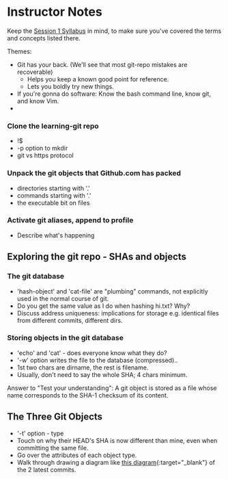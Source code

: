 # Instructor Notes

Keep the [Session 1 Syllabus](syllabus-session-1) in mind, to make sure you've covered the terms and concepts listed there.

Themes:
- Git has your back.  (We'll see that most git-repo mistakes are recoverable)
  - Helps you keep a known good point for reference.
  - Lets you boldly try new things.
- If you're gonna do software: Know the bash command line, know git, and know Vim.
- 

### Clone the learning-git repo
- !$
- -p option to mkdir
- git vs https protocol

### Unpack the git objects that Github.com has packed
- directories starting with '.'
- commands starting with '.'
- the executable bit on files

### Activate git aliases, append to profile
- Describe what's happening

## Exploring the git repo - SHAs and objects

### The git database
- 'hash-object' and 'cat-file' are "plumbing" commands, not explicitly used in the normal course of git.
- Do you get the same value as I do when hashing hi.txt?  Why?
- Discuss address uniqueness: implications for storage e.g. identical files from different commits, different dirs.

### Storing objects in the git database
- 'echo' and 'cat' - does everyone know what they do?
- '-w' option writes the file to the database (compressed)..
- 1st two chars are dirname, the rest is filename.
- Usually, don't need to say the whole SHA; 4 chars minimum.

Answer to "Test your understanding": A git object is stored as a file whose name corresponds to the SHA-1 checksum of its content.

## The Three Git Objects
- '-t' option - type
- Touch on why their HEAD's SHA is now different than mine, even when committing the same file.
- Go over the attributes of each object type.
- Walk through drawing a diagram like [this diagram](https://git-scm.com/book/en/v2/images/data-model-3.png){:target="_blank"} of the 2 latest commits.


